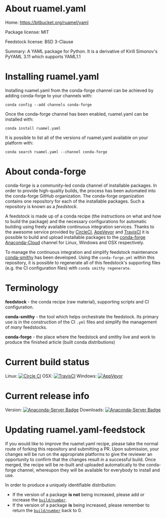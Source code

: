 About ruamel.yaml
=================

Home: https://bitbucket.org/ruamel/yaml

Package license: MIT

Feedstock license: BSD 3-Clause

Summary: A YAML package for Python. It is a derivative of Kirill Simonov's PyYAML 3.11 which supports YAML1.1



Installing ruamel.yaml
======================

Installing ruamel.yaml from the conda-forge channel can be achieved by adding conda-forge to your channels with:

```
conda config --add channels conda-forge
```

Once the conda-forge channel has been enabled, ruamel.yaml can be installed with:

```
conda install ruamel.yaml
```

It is possible to list all of the versions of ruamel.yaml available on your platform with:

```
conda search ruamel.yaml --channel conda-forge
```


About conda-forge
=================

conda-forge is a community-led conda channel of installable packages.
In order to provide high-quality builds, the process has been automated into the
conda-forge GitHub organization. The conda-forge organization contains one repository 
for each of the installable packages. Such a repository is known as a *feedstock*.

A feedstock is made up of a conda recipe (the instructions on what and how to build
the package) and the necessary configurations for automatic building using freely
available continuous integration services. Thanks to the awesome service provided by
[CircleCI](https://circleci.com/), [AppVeyor](http://www.appveyor.com/)
and [TravisCI](https://travis-ci.org/) it is possible to build and upload installable
packages to the [conda-forge](https://anaconda.org/conda-forge)
[Anaconda-Cloud](http://docs.anaconda.org/) channel for Linux, Windows and OSX respectively.

To manage the continuous integration and simplify feedstock maintenance
[conda-smithy](http://github.com/conda-forge/conda-smithy) has been developed.
Using the ``conda-forge.yml`` within this repository, it is possible to regenerate all of
this feedstock's supporting files (e.g. the CI configuration files) with ``conda smithy regenerate``.


Terminology
===========

**feedstock** - the conda recipe (raw material), supporting scripts and CI configuration.

**conda-smithy** - the tool which helps orchestrate the feedstock.
                   Its primary use is in the construction of the CI ``.yml`` files
                   and simplify the management of *many* feedstocks.

**conda-forge** - the place where the feedstock and smithy live and work to
                  produce the finished article (built conda distributions)

Current build status
====================

Linux: [![Circle CI](https://circleci.com/gh/conda-forge/ruamel.yaml-feedstock.svg?style=svg)](https://circleci.com/gh/conda-forge/ruamel.yaml-feedstock)
OSX: [![TravisCI](https://travis-ci.org/conda-forge/ruamel.yaml-feedstock.svg?branch=master)](https://travis-ci.org/conda-forge/ruamel.yaml-feedstock) 
Windows: [![AppVeyor](https://ci.appveyor.com/api/projects/status/github/conda-forge/ruamel-yaml-feedstock?svg=True)](https://ci.appveyor.com/project/conda-forge/ruamel-yaml-feedstock/branch/master)

Current release info
====================
Version: [![Anaconda-Server Badge](https://anaconda.org/conda-forge/ruamel.yaml/badges/version.svg)](https://anaconda.org/conda-forge/ruamel.yaml)
Downloads: [![Anaconda-Server Badge](https://anaconda.org/conda-forge/ruamel.yaml/badges/downloads.svg)](https://anaconda.org/conda-forge/ruamel.yaml)


Updating ruamel.yaml-feedstock
==============================

If you would like to improve the ruamel.yaml recipe, please take the normal
route of forking this repository and submitting a PR. Upon submission, your changes will
be run on the appropriate platforms to give the reviewer an opportunity to confirm that the
changes result in a successful build. Once merged, the recipe will be re-built and uploaded
automatically to the conda-forge channel, whereupon they will be available for everybody to
install and use.

In order to produce a uniquely identifiable distribution:
 * If the version of a package **is not** being increased, please add or increase
   the [``build/number``](http://conda.pydata.org/docs/building/meta-yaml.html#build-number-and-string). 
 * If the version of a package **is** being increased, please remember to return
   the [``build/number``](http://conda.pydata.org/docs/building/meta-yaml.html#build-number-and-string)
   back to 0.
